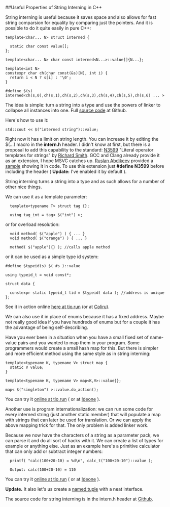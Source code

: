 
##Useful Properties of String Interning in C++

  String interning is useful because it saves space and also allows for fast string comparsion
  for equality by comparing just the pointers. And it is possible to do it quite easily in pure
  C++:

    template<char... N> struct interned {
      
      static char const value[];
    };
    
    template<char... N> char const interned<N...>::value[]{N...};
    
    template<int N>
    constexpr char ch(char const(&s)[N], int i) {
      return i < N ? s[i] : '\0';
    }
    
    #define $(s) interned<ch(s,0),ch(s,1),ch(s,2),ch(s,3),ch(s,4),ch(s,5),ch(s,6) ... >

  The idea is simple: turn a string into a type and use the powers of linker to collapse all
  instances into one. Full [source code][intern] at Github.

  Here's how to use it:

    std::cout << $("interned string")::value;

  Right now it has a limit on string length. You can increase it by editing the $(...) macro in
  the **intern.h** header. I didn't know at first, but there is a proposal to add this capability 
  to the standard: [N3599][] "Literal operator templates for strings" by [Richard Smith][rich]. 
  GCC and Clang already provide it as an extension, I hope MSVC catches up. [Ruslan Abdikeev][a] 
  provided a [sample][gista1] showing it in code. To use this extension just **#define N3599** 
  before including the header ( **Update:** I've enabled it by default ).

  String interning turns a string into a type and as such allows for a number of other nice things.

  We can use it as a template parameter:

      template<typename T> struct tag {};
      
      using tag_int = tag< $("int") >;

  or for overload resolution:

      void method( $("apple") ) { ... }
      void method( $("orange") ) { ... }
      
      method( $("apple"){} ); //calls apple method

  or it can be used as a simple type id system:

    #define $typeid(s) $( #s )::value

    using typeid_t = void const*;

    struct data {
    
      constexpr static typeid_t tid = $typeid( data ); //address is unique
    };

  See it in action online [here at tio.run][i-tio] (or at [Coliru][i-col]).

  We can also use it in place of enums because it has a fixed address. Maybe not really good idea 
  if you have hundreds of enums but for a couple it has the advantage of being self-describing.

  Have you ever been in a situation when you have a small fixed set of name-value pairs and you
  wanted to map them in your program. Some programmers would create a small hash map for this.
  But there is simpler and more efficient method using the same style as in string interning:

    template<typename K, typename V> struct map {
      static V value;
    }
    
    template<typename K, typename V> map<K,V>::value{};
    
    map< $("singleton") >::value.do_action();

  You can try it [online at tio.run][m-tio] ( or at [Ideone][m-ide] ).

  Another use is program internationalization: we can run some code for every interned string 
  (just another static member) that will populate a map with strings that can later be used
  for translation. Or we can apply the above mapping trick for that. The only problem is added
  linker work.

  Because we now have the characters of a string as a parameter pack, we can parse it and do all 
  sort of hacks with it. We can create a list of types for example or anything else. Just as an 
  example here's a primitive calculator that can only add or subtract integer numbers:

      printf( "calc(100+20-10) = %d\n", calc_t("100+20-10")::value );
      
      Output: calc(100+20-10) = 110

  You can try it [online at tio.run][c-tio] ( or at [Ideone][c-ide] ).

  **Update.** It also let's us create a [named tuple][nuple] with a neat interface.

  The source code for string interning is in the intern.h header at [Github][intern].


  [intern]: https://github.com/alexpolt/luple "C++ String Interning"
  [rich]: https://twitter.com/zygoloid "Richard Smith"
  [a]: https://twitter.com/aruslan "Ruslan Abdikeev"
  [gista1]: https://gist.github.com/alexpolt/532b48b9353e98e276b79296ec9f4ab6 "C++ String Interning"
  [N3599]: http://open-std.org/JTC1/SC22/WG21/docs/papers/2013/n3599.html "Literal operator templates for strings"
  [i-tio]: https://goo.gl/sBtBKn "C++ String Interning Online Example at tio.run"
  [i-col]: http://coliru.stacked-crooked.com/a/ad43084765b89d9c "C++ String Interning Online Example at Coliru"
  [m-tio]: https://goo.gl/ghbfQK "Linkin Using String Interning"
  [m-ide]: https://ideone.com/A9Vk6q "Linkin Using String Interning"
  [c-tio]: https://goo.gl/5gJ3vB "C++ String Interning Calculator Example"
  [c-ide]: https://ideone.com/tDWfwI "C++ String Interning Calculator"
  [nuple]: named-tuple.html "nuple: a Named Tuple"

